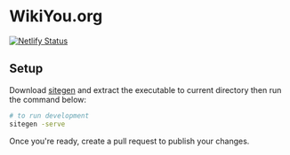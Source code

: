# WikiYou.org

[![Netlify Status](https://api.netlify.com/api/v1/badges/fb2bf7c9-24dd-4843-801a-ba8d8884a6bf/deploy-status)](https://app.netlify.com/sites/wikiyou/deploys)


## Setup

Download [sitegen](https://github.com/altlimit/sitegen/releases) and extract the executable to current directory then run the command below:

```bash
# to run development
sitegen -serve
```

Once you're ready, create a pull request to publish your changes.